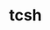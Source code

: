 ---
title: "tcsh"
layout: cache
categories: [package, v0.18]
meta: {"versions": ["6.24.00"], "compilers": ["gcc@=7.3.1"], "oss": ["amzn2"], "platforms": ["linux"], "targets": ["aarch64", "graviton2", "x86_64_v3", "x86_64_v4"], "stacks": ["aws-isc", "aws-isc-aarch64"], "num_specs": 4, "num_specs_by_stack": {"aws-isc-aarch64": 2, "aws-isc": 2}}
spec_details: [{"hash": "xwyid5vcofw74jfp4c7p3zugjbmh3p73", "compiler": "gcc@=7.3.1", "versions": ["6.24.00"], "os": "amzn2", "platform": "linux", "target": "graviton2", "variants": ["patches=3a4e60f"], "stacks": ["aws-isc-aarch64"], "size": "-", "tarball": "https://binaries.spack.io/releases/v0.18/build_cache/linux-amzn2-graviton2/gcc-7.3.1/tcsh-6.24.00/linux-amzn2-graviton2-gcc-7.3.1-tcsh-6.24.00-xwyid5vcofw74jfp4c7p3zugjbmh3p73.spack"}, {"hash": "axsau4syg3hvt66fncn5umtrh6iyun24", "compiler": "gcc@=7.3.1", "versions": ["6.24.00"], "os": "amzn2", "platform": "linux", "target": "x86_64_v3", "variants": ["patches=3a4e60f"], "stacks": ["aws-isc"], "size": "-", "tarball": "https://binaries.spack.io/releases/v0.18/build_cache/linux-amzn2-x86_64_v3/gcc-7.3.1/tcsh-6.24.00/linux-amzn2-x86_64_v3-gcc-7.3.1-tcsh-6.24.00-axsau4syg3hvt66fncn5umtrh6iyun24.spack"}, {"hash": "u6cipl5xsptxogm4ejr3udgqd7mfdwx6", "compiler": "gcc@=7.3.1", "versions": ["6.24.00"], "os": "amzn2", "platform": "linux", "target": "aarch64", "variants": ["patches=3a4e60f"], "stacks": ["aws-isc-aarch64"], "size": "-", "tarball": "https://binaries.spack.io/releases/v0.18/build_cache/linux-amzn2-aarch64/gcc-7.3.1/tcsh-6.24.00/linux-amzn2-aarch64-gcc-7.3.1-tcsh-6.24.00-u6cipl5xsptxogm4ejr3udgqd7mfdwx6.spack"}, {"hash": "gcpf4jxv66fu3q6vjgjdfhe2hlujagu7", "compiler": "gcc@=7.3.1", "versions": ["6.24.00"], "os": "amzn2", "platform": "linux", "target": "x86_64_v4", "variants": ["patches=3a4e60f"], "stacks": ["aws-isc"], "size": "-", "tarball": "https://binaries.spack.io/releases/v0.18/build_cache/linux-amzn2-x86_64_v4/gcc-7.3.1/tcsh-6.24.00/linux-amzn2-x86_64_v4-gcc-7.3.1-tcsh-6.24.00-gcpf4jxv66fu3q6vjgjdfhe2hlujagu7.spack"}]
---
